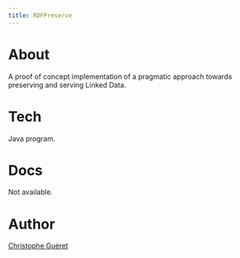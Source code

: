 ```yaml
---
title: RDFPreserve
---
```


# About
A proof of concept implementation of a pragmatic approach towards preserving and serving Linked Data.

# Tech
Java program.

# Docs
Not available.

# Author
[Christophe Guéret](http://cgueret.github.io)
